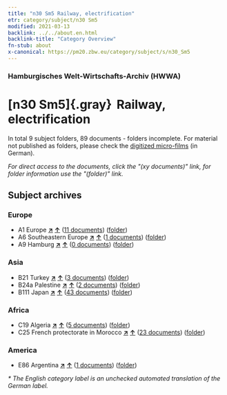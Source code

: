 ```yaml
---
title: "n30 Sm5 Railway, electrification"
etr: category/subject/n30 Sm5
modified: 2021-03-13
backlink: ../../about.en.html
backlink-title: "Category Overview"
fn-stub: about
x-canonical: https://pm20.zbw.eu/category/subject/s/n30_Sm5
---
```


### Hamburgisches Welt-Wirtschafts-Archiv (HWWA)
# [n30 Sm5]{.gray}&#8201; Railway, electrification&#160; 





In total 9 subject folders, 89 documents - folders incomplete.
For material not published as folders, please check the [digitized micro-films](/film/h1_sh.de.html) (in German).

_For direct access to the documents, click the "(xy documents)" link, for folder information use the "(folder)" link._

## Subject archives



### Europe

- A1 Europe [**&nearr;**](../../../geo/i/140892/about.en.html "Europe (all folders)") [**&uarr;**](../../../geo/about.en.html#A1 "Country category system") (<a href="https://pm20.zbw.eu/dfgview/sh/140892,145536" title="about: Europe : Railway, electrification" target="_blank">11 documents</a>) ([folder](../../../../folder/sh/1408xx/140892/1455xx/145536/about.en.html))
- A6 Southeastern Europe [**&nearr;**](../../../geo/i/140900/about.en.html "Southeastern Europe (all folders)") [**&uarr;**](../../../geo/about.en.html#A6 "Country category system") (<a href="https://pm20.zbw.eu/dfgview/sh/140900,145536" title="about: Southeastern Europe : Railway, electrification" target="_blank">1 documents</a>) ([folder](../../../../folder/sh/1409xx/140900/1455xx/145536/about.en.html))
- A9 Hamburg [**&nearr;**](../../../geo/i/140905/about.en.html "Hamburg (all folders)") [**&uarr;**](../../../geo/about.en.html#A9 "Country category system") (<a href="https://pm20.zbw.eu/dfgview/sh/140905,145536" title="about: Hamburg : Railway, electrification" target="_blank">0 documents</a>) ([folder](../../../../folder/sh/1409xx/140905/1455xx/145536/about.en.html))

### Asia

- B21 Turkey [**&nearr;**](../../../geo/i/141111/about.en.html "Turkey (all folders)") [**&uarr;**](../../../geo/about.en.html#B21 "Country category system") (<a href="https://pm20.zbw.eu/dfgview/sh/141111,145536" title="about: Turkey : Railway, electrification" target="_blank">3 documents</a>) ([folder](../../../../folder/sh/1411xx/141111/1455xx/145536/about.en.html))
- B24a Palestine [**&nearr;**](../../../geo/i/141115/about.en.html "Palestine (all folders)") [**&uarr;**](../../../geo/about.en.html#B24a "Country category system") (<a href="https://pm20.zbw.eu/dfgview/sh/141115,145536" title="about: Palestine : Railway, electrification" target="_blank">2 documents</a>) ([folder](../../../../folder/sh/1411xx/141115/1455xx/145536/about.en.html))
- B111 Japan [**&nearr;**](../../../geo/i/141272/about.en.html "Japan (all folders)") [**&uarr;**](../../../geo/about.en.html#B111 "Country category system") (<a href="https://pm20.zbw.eu/dfgview/sh/141272,145536" title="about: Japan : Railway, electrification" target="_blank">43 documents</a>) ([folder](../../../../folder/sh/1412xx/141272/1455xx/145536/about.en.html))

### Africa

- C19 Algeria [**&nearr;**](../../../geo/i/141354/about.en.html "Algeria (all folders)") [**&uarr;**](../../../geo/about.en.html#C19 "Country category system") (<a href="https://pm20.zbw.eu/dfgview/sh/141354,145536" title="about: Algeria : Railway, electrification" target="_blank">5 documents</a>) ([folder](../../../../folder/sh/1413xx/141354/1455xx/145536/about.en.html))
- C25 French protectorate in Morocco [**&nearr;**](../../../geo/i/141358/about.en.html "French protectorate in Morocco (all folders)") [**&uarr;**](../../../geo/about.en.html#C25 "Country category system") (<a href="https://pm20.zbw.eu/dfgview/sh/141358,145536" title="about: French protectorate in Morocco : Railway, electrification" target="_blank">23 documents</a>) ([folder](../../../../folder/sh/1413xx/141358/1455xx/145536/about.en.html))

### America

- E86 Argentina [**&nearr;**](../../../geo/i/141692/about.en.html "Argentina (all folders)") [**&uarr;**](../../../geo/about.en.html#E86 "Country category system") (<a href="https://pm20.zbw.eu/dfgview/sh/141692,145536" title="about: Argentina : Railway, electrification" target="_blank">1 documents</a>) ([folder](../../../../folder/sh/1416xx/141692/1455xx/145536/about.en.html))


_* The English category label is an unchecked automated translation of the German label._

